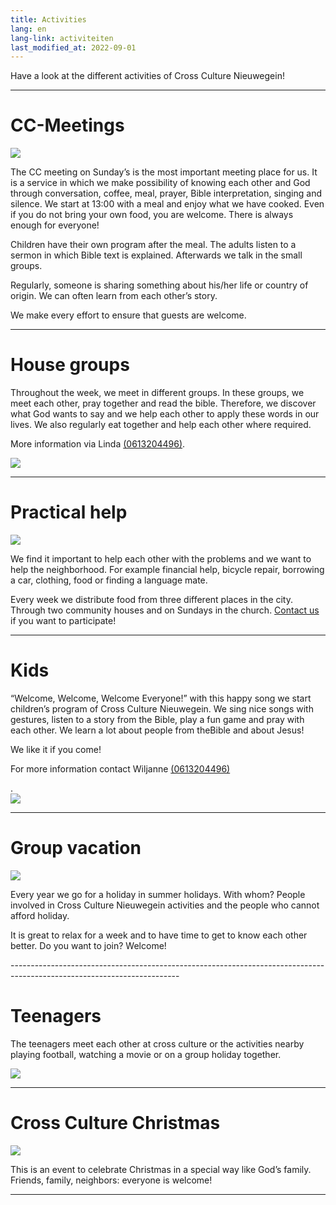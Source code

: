 ```yaml
---
title: Activities
lang: en
lang-link: activiteiten
last_modified_at: 2022-09-01
---
```

Have a look at the different activities of Cross Culture Nieuwegein!

------------------------------------------------------------------------------------------------------------------------

# CC-Meetings
<div class="flex-container">
<div class="left"><img class="img-thumbnail" src="../assets/img/cc-meeting1.jpg" style="max-width: 300px" /></div>
<div>
<p>The CC meeting on Sunday’s is the most important meeting place for us. It is a service in which we make possibility of knowing each other and God through conversation, coffee, meal, prayer, Bible interpretation, singing and silence. We start at 13:00 with a meal and enjoy what we have cooked. Even if you do not bring your own food, you are welcome. There is always enough for everyone!</p>
<p>Children have their own program after the meal. The adults listen to a sermon in which Bible text is explained. Afterwards we talk in the small groups.</p>
<p>Regularly, someone is sharing something about his/her life or country of origin. We can often learn from each other’s story.</p>
<p>We make every effort to ensure that guests are welcome.</p>
</div>
</div>

------------------------------------------------------------------------------------------------------------------------

# House groups
<div class="flex-container">
<div>
<p>Throughout the week, we meet in different groups. In these groups, we meet each other, pray together and read the bible. Therefore, we discover what God wants to say and we help each other to apply these words in our lives. We also regularly eat together and help each other where required.</p>

<p>More information via Linda <a href="tel:=31613204496">(0613204496)</a>.</p>
</div>
<div class="right"><img src="../assets/img/huisgroepen.jpg" style="max-width: 300px"></div>
</div>

------------------------------------------------------------------------------------------------------------------------

# Practical help
<div class="flex-container">
<div class="left"><img src="../assets/img/praktische-hulp.jpg" style="max-width: 300px"></div>
<div>
<p>We find it important to help each other with the problems and we want to help the neighborhood. For example financial help, bicycle repair, borrowing a car, clothing, food or finding a language mate.</p>
<p>Every week we distribute food from three different places in the city. Through two community houses and on Sundays in the church. <a href="en/contact">Contact us</a> if you want to participate!</p>
</div>
</div>

------------------------------------------------------------------------------------------------------------------------

# Kids
<div class="flex-container">
<div>
<p>“Welcome, Welcome, Welcome Everyone!” with this happy song we start children’s program of Cross Culture Nieuwegein. We sing nice songs with gestures, listen to a story from the Bible, play a fun game and pray with each other. We learn a lot about people from theBible and about Jesus!</p>
<p>We like it if you come!</p>

<p>For more information contact Wiljanne <a href="tel:+31613204496">(0613204496)</a></p>.
</div>
<div class="right"><img src="../assets/img/kids.jpg" style="max-width: 300px"></div>
</div>

------------------------------------------------------------------------------------------------------------------------

# Group vacation
<div class="flex-container">
<div class="left"><img src="../assets/img/groepsvakantie.jpg" style="max-width: 300px"></div>
<div>
<p>Every year we go for a holiday in summer holidays. With whom? People involved in Cross Culture Nieuwegein activities and the people who cannot afford holiday.</p>
<p>It is great to relax for a week and to have time to get to know each other better. Do you want to join? Welcome!</p>
</div>
</div>
------------------------------------------------------------------------------------------------------------------------

# Teenagers
<div class="flex-container">
<div>
<p>The teenagers meet each other at cross culture or the activities nearby playing football, watching a movie or on a group holiday together.</p>
</div>
<div class="right"><img src="../assets/img/tieners.jpg" style="max-width: 300px"></div>
</div>

------------------------------------------------------------------------------------------------------------------------

# Cross Culture Christmas
<div class="flex-container">
<div class="left"><img src="../assets/img/christmas.jpg" style="max-width: 300px"></div>
<div>
<p>This is an event to celebrate Christmas in a special way like God’s family. Friends, family, neighbors: everyone is welcome!</p>
</div>
</div>

------------------------------------------------------------------------------------------------------------------------